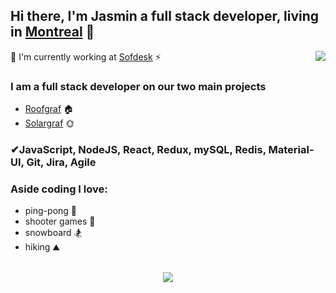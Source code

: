 ## Hi there, I'm Jasmin a full stack developer, living in [Montreal](https://www.google.ca/maps?q=,+Montreal,+QC,+,+ca) 👋

<img align="right" src="https://github-readme-stats.vercel.app/api?username=CutiePi&count_private=true&show_icons=true&hide_title=true&hide=stars" />

👻 I'm currently working at [Sofdesk](https://sofdesk.com/) ⚡

### I am a full stack developer on our two main projects

- [Roofgraf](https://www.roofgraf.com/) 🏠
- [Solargraf](https://www.solargraf.com/) 🌞

### ✔JavaScript, NodeJS, React, Redux, mySQL, Redis, Material-UI, Git, Jira, Agile
 
### Aside coding I love:
- ping-pong 🏓
- shooter games 🔫
- snowboard 🏂
- hiking ⛰

<br>

<div align="center">
   <img src="https://github-profile-trophy.vercel.app/?username=CutiePi&theme=flat&no-frame=true&margin-w=30" />
</div>

<!--**CutiePi/CutiePi** is a ✨ _special_ ✨ repository because its `README.md` (this file) appears on your GitHub profile.

Here are some ideas to get you started:

- 🔭 I’m currently working on ...
- 🌱 I’m currently learning ...
- 👯 I’m looking to collaborate on ...
- 🤔 I’m looking for help with ...
- 💬 Ask me about ...
- 📫 How to reach me: ...
- 😄 Pronouns: ...
- ⚡ Fun fact: ...
-->
